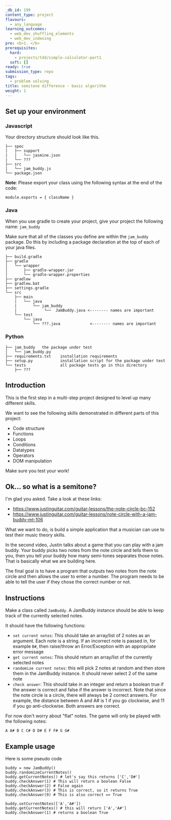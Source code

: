 ```yaml
---
_db_id: 199
content_type: project
flavours:
  - any_language
learning_outcomes:
  - web_dev_shuffling_elements
  - web_dev_indexing
pre: <b>1. </b>
prerequisites:
  hard:
    - projects/tdd/simple-calculator-part1
  soft: []
ready: true
submission_type: repo
tags:
  - problem solving
title: semitone difference - basic algorithm
weight: 1
---
```


## Set up your environment

### Javascript

Your directory structure should look like this.

```
├── spec
|   ├── support
|   |   └── jasmine.json
|   └── ???
├── src
|   └── jam_buddy.js
└── package.json
```

**Note**: Please export your class using the following syntax at the end of the code:

```
module.exports = { className }
```

### Java

When you use gradle to create your project, give your project the following name: `jam_buddy`

Make sure that all of the classes you define are within the `jam_buddy` package. Do this by including a package declaration at the top of each of your java files.

```
├── build.gradle
├── gradle
│   └── wrapper
│       ├── gradle-wrapper.jar
│       └── gradle-wrapper.properties
├── gradlew
├── gradlew.bat
├── settings.gradle
└── src
    ├── main
    |   └── java
    |       └── jam_buddy
    |            └──  JamBuddy.java <-------- names are important
    └── test
        └── java
            └── ???.java             <-------- names are important
```

### Python

```
├── jam_buddy   the package under test
│   └── jam_buddy.py
├── requirements.txt    installation requirements
├── setup.py            installation script for the package under test
└── tests               all package tests go in this directory
    ├── ???

```

## Introduction

This is the first step in a multi-step project designed to level up many different skills.

We want to see the following skills demonstrated in different parts of this project:

- Code structure
- Functions
- Loops
- Conditions
- Datatypes
- Operators
- DOM manipulation

Make sure you test your work!

## Ok... so what is a semitone?

I'm glad you asked. Take a look at these links:

- https://www.justinguitar.com/guitar-lessons/the-note-circle-bc-152
- https://www.justinguitar.com/guitar-lessons/note-circle-with-a-jam-buddy-mt-106

What we want to do, is build a simple application that a musician can use to test their music theory skills.

In the second video, Justin talks about a game that you can play with a jam buddy. Your buddy picks two notes from the note circle and tells them to you, then you tell your buddy how many semi-tones separates those notes. That is basically what we are building here.

The final goal is to have a program that outputs two notes from the note circle and then allows the user to enter a number. The program needs to be able to tell the user if they chose the correct number or not.

## Instructions

Make a class called `JamBuddy`. A JamBuddy instance should be able to keep track of the currently selected notes.

It should have the following functions:

- `set current notes`: This should take an array/list of 2 notes as an argument. Each note is a string. If an incorrect note is passed in, for example `B#`, then raise/throw an Error/Exception with an appropriate error message
- `get current notes`: This should return an array/list of the currently selected notes
- `randomize current notes`: this will pick 2 notes at random and then store them in the JamBuddy instance. It should never select 2 of the same note
- `check answer`: This should take in an integer and return a boolean true if the answer is correct and false if the answer is incorrect. Note that since the note circle is a circle, there will always be 2 correct answers. For example, the distance between A and A# is 1 if you go clockwise, and 11 if you go anti-clockwise. Both answers are correct.

For now don't worry about "flat" notes. The game will only be played with the following notes:

```
A A# B C C# D D# E F F# G G#
```

## Example usage

Here is some pseudo code

```
buddy = new JamBuddy()
buddy.randomizeCurrentNotes()
buddy.getCurrentNotes() # let's say this returns ['C','D#']
buddy.checkAnswer(1) # This will return a boolean False
buddy.checkAnswer(2) # False again
buddy.checkAnswer(3) # This is correct, so it returns True
buddy.checkAnswer(9) # This is also correct => True

buddy.setCurrentNotes(['A','A#'])
buddy.getCurrentNotes() # this will return ['A','A#']
buddy.checkAnswer(1) # returns a boolean True
```
